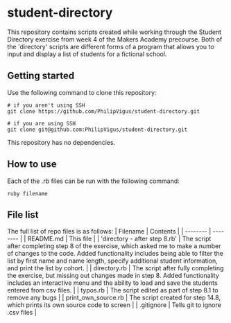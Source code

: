 # student-directory

This repository contains scripts created while working through the Student Directory exercise from week 4 of the Makers Academy precourse. Both of the 'directory' scripts are different forms of a program that allows you to input and display a list of students for a fictional school.

## Getting started

Use the following command to clone this repository:
```shell
# if you aren't using SSH
git clone https://github.com/PhilipVigus/student-directory.git

# if you are using SSH
git clone git@github.com:PhilipVigus/student-directory.git
```
This repository has no dependencies.

## How to use

Each of the .rb files can be run with the following command:
```shell
ruby filename
```

## File list

The full list of repo files is as follows:
| Filename | Contents |
| -------- | -------- |
| README.md | This file |
| 'directory - after step 8.rb' | The script after completing step 8 of the exercise, which asked me to make a number of changes to the code. Added functionality includes being able to filter the list by first name and name length, specify additional student information, and print the list by cohort. |
| directory.rb | The script after fully completing the exercise, but missing out changes made in step 8. Added functionality includes an interactive menu and the ability to load and save the students entered from csv files. |
| typos.rb | The script edited as part of step 8.1 to remove any bugs |
| print_own_source.rb | The script created for step 14.8, which prints its own source code to screen |
| .gitignore | Tells git to ignore .csv files |
